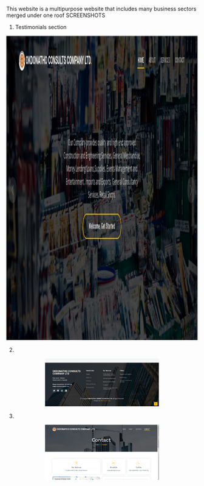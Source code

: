 

 

This website is a multipurpose website that includes many business sectors merged under one roof
SCREENSHOTS

1. Testimonials section

<p align="center">
 
  <img src="https://github.com/AbleDanielOfungi/DonathoSite/blob/main/Okdonatho1.png" width="800" height="800" alt="accessibility text">

</p>

2.  
<p align="center">
 
  <img src="https://github.com/AbleDanielOfungi/DonathoSite/blob/main/Screenshot from 2023-04-20 12-09-29.png" width="300" alt="accessibility text">

</p>


3.

<p align="center">
 
  <img src="https://github.com/AbleDanielOfungi/DonathoSite/blob/main/Screenshot from 2023-04-20 12-10-01.png" width="300" alt="accessibility text">

</p>
